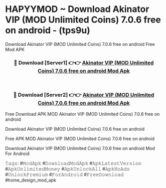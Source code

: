 # HAPYYMOD ~ Download Akinator VIP (MOD Unlimited Coins) 7.0.6 free on android - (tps9u)
Download Akinator VIP (MOD Unlimited Coins) 7.0.6 free on android Free Mod APK

<div align="center">
<h3>🔴 Download [Server1] 👉👉 <a href="https://apk-comot.site?title=Akinator_VIP_(MOD_Unlimited_Coins)_7.0.6_free_on_android">Akinator VIP (MOD Unlimited Coins) 7.0.6 free on android Mod Apk</a></h3><br>

<h3>🔴 Download [Server2] 👉👉 <a href="https://apk-comot.site?title=Akinator_VIP_(MOD_Unlimited_Coins)_7.0.6_free_on_android">Akinator VIP (MOD Unlimited Coins) 7.0.6 free on android Mod Apk</a></h3>
</div>


Free Download APK MOD Akinator VIP (MOD Unlimited Coins) 7.0.6 free on android

Download Akinator VIP (MOD Unlimited Coins) 7.0.6 free on android 

Free APK MOD Akinator VIP (MOD Unlimited Coins) 7.0.6 free on android 

Download Akinator VIP (MOD Unlimited Coins) 7.0.6 free on android Mod For Android

𝚃𝚊𝚐𝚜: #𝙼𝚘𝚍𝙰𝚙𝚔 #𝙳𝚘𝚠𝚗𝚕𝚘𝚊𝚍𝙼𝚘𝚍𝙰𝚙𝚔 #𝙰𝚙𝚔𝙻𝚊𝚝𝚎𝚜𝚝𝚅𝚎𝚛𝚜𝚒𝚘𝚗 #𝙰𝚙𝚔𝚄𝚗𝚕𝚒𝚖𝚒𝚝𝚎𝚍𝙼𝚘𝚗𝚎𝚢 #𝙰𝚙𝚔𝚄𝚗𝚕𝚘𝚌𝚔𝙰𝚕𝚕 #𝙰𝚙𝚔𝙽𝚘𝙰𝚍𝚜 #𝚄𝚗𝚕𝚘𝚌𝚔𝙿𝚛𝚎𝚖𝚒𝚞𝚖 #𝙵𝚘𝚛𝙰𝚗𝚍𝚛𝚘𝚒𝚍 #𝙵𝚛𝚎𝚎𝙳𝚘𝚠𝚗𝚕𝚘𝚊𝚍 #home_design_mod_apk